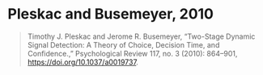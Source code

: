 # Pleskac and Busemeyer, 2010

> Timothy J. Pleskac and Jerome R. Busemeyer, “Two-Stage Dynamic Signal Detection: A Theory of Choice, Decision Time, and Confidence.,” Psychological Review 117, no. 3 (2010): 864–901, <https://doi.org/10.1037/a0019737>.
